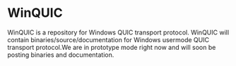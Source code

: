 # WinQUIC
WinQUIC is a repository for Windows QUIC transport protocol.  WinQUIC will contain binaries/source/documentation for Windows usermode QUIC transport protocol.We are in prototype mode right now and will soon be posting binaries and documentation.
